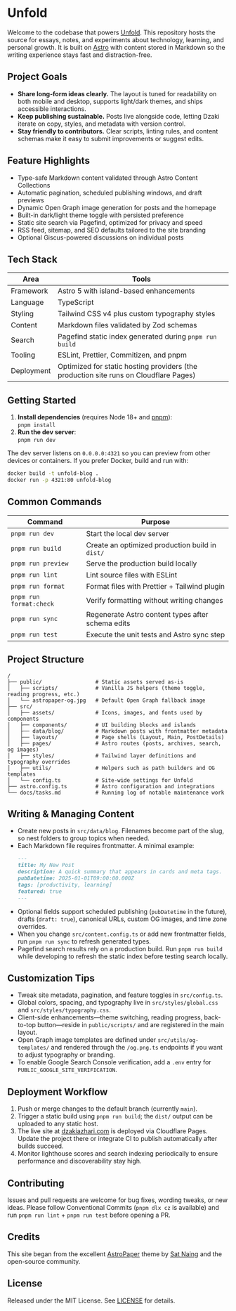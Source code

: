 # Unfold

Welcome to the codebase that powers [Unfold](https://dzakiazhari.com/). This repository hosts the source for essays, notes, and experiments about technology, learning, and personal growth. It is built on [Astro](https://astro.build/) with content stored in Markdown so the writing experience stays fast and distraction-free.

## Project Goals

- **Share long-form ideas clearly.** The layout is tuned for readability on both mobile and desktop, supports light/dark themes, and ships accessible interactions.
- **Keep publishing sustainable.** Posts live alongside code, letting Dzaki iterate on copy, styles, and metadata with version control.
- **Stay friendly to contributors.** Clear scripts, linting rules, and content schemas make it easy to submit improvements or suggest edits.

## Feature Highlights

- Type-safe Markdown content validated through Astro Content Collections
- Automatic pagination, scheduled publishing windows, and draft previews
- Dynamic Open Graph image generation for posts and the homepage
- Built-in dark/light theme toggle with persisted preference
- Static site search via Pagefind, optimized for privacy and speed
- RSS feed, sitemap, and SEO defaults tailored to the site branding
- Optional Giscus-powered discussions on individual posts

## Tech Stack

| Area       | Tools                                                                                 |
| ---------- | ------------------------------------------------------------------------------------- |
| Framework  | Astro 5 with island-based enhancements                                                |
| Language   | TypeScript                                                                            |
| Styling    | Tailwind CSS v4 plus custom typography styles                                         |
| Content    | Markdown files validated by Zod schemas                                               |
| Search     | Pagefind static index generated during `pnpm run build`                               |
| Tooling    | ESLint, Prettier, Commitizen, and pnpm                                                |
| Deployment | Optimized for static hosting providers (the production site runs on Cloudflare Pages) |

## Getting Started

1. **Install dependencies** (requires Node 18+ and [pnpm](https://pnpm.io/)):  
   `pnpm install`
2. **Run the dev server**:  
   `pnpm run dev`

The dev server listens on `0.0.0.0:4321` so you can preview from other devices or containers. If you prefer Docker, build and run with:

```bash
docker build -t unfold-blog .
docker run -p 4321:80 unfold-blog
```

## Common Commands

| Command                 | Purpose                                           |
| ----------------------- | ------------------------------------------------- |
| `pnpm run dev`          | Start the local dev server                        |
| `pnpm run build`        | Create an optimized production build in `dist/`   |
| `pnpm run preview`      | Serve the production build locally                |
| `pnpm run lint`         | Lint source files with ESLint                     |
| `pnpm run format`       | Format files with Prettier + Tailwind plugin      |
| `pnpm run format:check` | Verify formatting without writing changes         |
| `pnpm run sync`         | Regenerate Astro content types after schema edits |
| `pnpm run test`         | Execute the unit tests and Astro sync step        |

## Project Structure

```
/
├── public/                 # Static assets served as-is
│   ├── scripts/            # Vanilla JS helpers (theme toggle, reading progress, etc.)
│   └── astropaper-og.jpg   # Default Open Graph fallback image
├── src/
│   ├── assets/             # Icons, images, and fonts used by components
│   ├── components/         # UI building blocks and islands
│   ├── data/blog/          # Markdown posts with frontmatter metadata
│   ├── layouts/            # Page shells (Layout, Main, PostDetails)
│   ├── pages/              # Astro routes (posts, archives, search, og images)
│   ├── styles/             # Tailwind layer definitions and typography overrides
│   ├── utils/              # Helpers such as path builders and OG templates
│   └── config.ts           # Site-wide settings for Unfold
├── astro.config.ts         # Astro configuration and integrations
└── docs/tasks.md           # Running log of notable maintenance work
```

## Writing & Managing Content

- Create new posts in `src/data/blog`. Filenames become part of the slug, so nest folders to group topics when needed.
- Each Markdown file requires frontmatter. A minimal example:
  ```md
  ---
  title: My New Post
  description: A quick summary that appears in cards and meta tags.
  pubDatetime: 2025-01-01T09:00:00.000Z
  tags: [productivity, learning]
  featured: true
  ---
  ```
- Optional fields support scheduled publishing (`pubDatetime` in the future), drafts (`draft: true`), canonical URLs, custom OG images, and time zone overrides.
- When you change `src/content.config.ts` or add new frontmatter fields, run `pnpm run sync` to refresh generated types.
- Pagefind search results rely on a production build. Run `pnpm run build` while developing to refresh the static index before testing search locally.

## Customization Tips

- Tweak site metadata, pagination, and feature toggles in `src/config.ts`.
- Global colors, spacing, and typography live in `src/styles/global.css` and `src/styles/typography.css`.
- Client-side enhancements—theme switching, reading progress, back-to-top button—reside in `public/scripts/` and are registered in the main layout.
- Open Graph image templates are defined under `src/utils/og-templates/` and rendered through the `/og.png.ts` endpoints if you want to adjust typography or branding.
- To enable Google Search Console verification, add a `.env` entry for `PUBLIC_GOOGLE_SITE_VERIFICATION`.

## Deployment Workflow

1. Push or merge changes to the default branch (currently `main`).
2. Trigger a static build using `pnpm run build`; the `dist/` output can be uploaded to any static host.
3. The live site at [dzakiazhari.com](https://dzakiazhari.com/) is deployed via Cloudflare Pages. Update the project there or integrate CI to publish automatically after builds succeed.
4. Monitor lighthouse scores and search indexing periodically to ensure performance and discoverability stay high.

## Contributing

Issues and pull requests are welcome for bug fixes, wording tweaks, or new ideas. Please follow Conventional Commits (`pnpm dlx cz` is available) and run `pnpm run lint` + `pnpm run test` before opening a PR.

## Credits

This site began from the excellent [AstroPaper](https://github.com/satnaing/astro-paper) theme by [Sat Naing](https://satnaing.dev/) and the open-source community.

## License

Released under the MIT License. See [LICENSE](LICENSE) for details.
